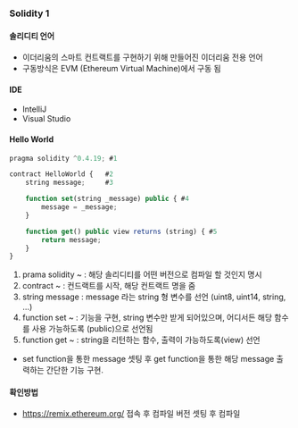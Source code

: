 ### Solidity 1

#### 솔리디티 언어

-   이더리움의 스마트 컨트랙트를 구현하기 위해 만들어진 이더리움 전용 언어
-   구동방식은 EVM (Ethereum Virtual Machine)에서 구동 됨

#### IDE

-   IntelliJ
-   Visual Studio

#### Hello World

```javascript
pragma solidity ^0.4.19; #1

contract HelloWorld {   #2
    string message;     #3

    function set(string _message) public { #4
        message = _message;
    }

    function get() public view returns (string) { #5
        return message;
    }
}
```

1. prama solidity ~ : 해당 솔리디티를 어떤 버전으로 컴파일 할 것인지 명시
2. contract ~ : 컨드랙트를 시작, 해당 컨트랙트 명을 줌
3. string message : message 라는 string 형 변수를 선언 (uint8, uint14, string, ...)
4. function set ~ : 기능을 구현, string 변수만 받게 되어있으며, 어디서든 해당 함수를 사용 가능하도록 (public)으로 선언됨
5. function get ~ : string을 리턴하는 함수, 출력이 가능하도록(view) 선언

-   set function을 통한 message 셋팅 후 get function을 통한 해당 message 출력하는 간단한 기능 구현.

#### 확인방법

-   https://remix.ethereum.org/ 접속 후 컴파일 버전 셋팅 후 컴파일
